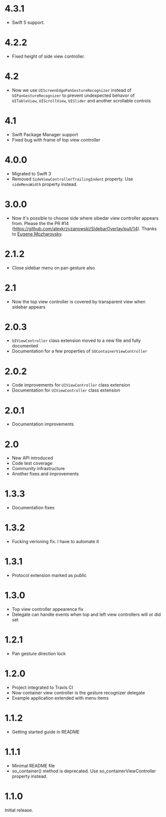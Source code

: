 # 4.3.1

* Swift 5 support.

# 4.2.2

* Fixed height of side view controller.

# 4.2

* Now we use `UIScreenEdgePanGestureRecognizer` instead of `UIPanGestureRecognizer` to prevent undexpected behavor of `UITableView`, `UIScrollView`, `UISlider` and another scrollable controls

# 4.1

* Swift Package Manager support
* Fixed bug with frame of top view controller

# 4.0.0

* Migrated to Swift 3
* Removed `SideViewControllerTrailingIndent` property. Use `sideMenuWidth` property instead.

# 3.0.0

* Now it's possible to choose side where sibedar view controller appears from. Please the the PR #14 (https://github.com/alexkrzyzanowski/SidebarOverlay/pull/14). Thanks to [Eugene Mozharovsky](https://github.com/Mozharovsky).

# 2.1.2

* Close sidebar menu on pan gesture also

# 2.1

* Now the top view controller is covered by transparent view when sidebar appears

# 2.0.3

* `UIViewController` class extension moved to a new file and fully documented
* Documentation for a few properties of `SOContainerViewController`

# 2.0.2

* Code improvements for `UIViewController` class extension
* Documentation for `UIViewController` class extension

# 2.0.1

* Documentation improvements

# 2.0

* New API introduced
* Code test coverage
* Community infrastructure
* Another fixes and improvements


# 1.3.3

* Documentation fixes


# 1.3.2

* Fucking verioning fix. I have to automate it


# 1.3.1

* Protocol extension marked as public


# 1.3.0

* Top view controller appearence fix
* Delegate can handle events when top and left view controllers will or did set


# 1.2.1

* Pan gesture direction lock


# 1.2.0

* Project integrated to Travis CI
* Now container view controller is the gesture recognizer delegate
* Example application extended with menu items


# 1.1.2

* Getting started guide in README


# 1.1.1

* Minimal README file
* so_container() method is deprecated. Use so_containerViewController property instead.


# 1.1.0

Initial release.
